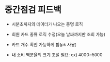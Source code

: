 # 중간점검 피드백

- 시분초까지의 데이터가 나오는 증명 로직

- 회원 카드 종류 로직 수정(오늘 날짜까지만 조회 가능)

- 카드 개수 확인 가능하게 함(pk 사용)

- 내 소비 백분율의 크기 조절 필요: ex) 4000~5000
